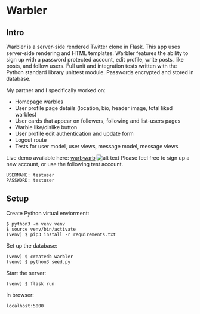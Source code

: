 # Warbler
## Intro

Warbler is a server-side rendered Twitter clone in Flask. This app uses server-side rendering and HTML templates. Warbler features the ability to sign up with a password protected account, edit profile, write posts, like posts, and follow users. Full unit and integration tests written with the Python standard library unittest module. Passwords encrypted and stored in database.

My partner and I specifically worked on:

* Homepage warbles
* User profile page details (location, bio, header image, total liked warbles)
* User cards that appear on followers, following and list-users pages
* Warble like/dislike button
* User profile edit authentication and update form
* Logout route
* Tests for user model, user views, message model, message views


Live demo available here: [warbwarb](https://warbwarb.herokuapp.com/) 
![alt text](https://i.imgur.com/n3BB0gE.png)
Please feel free to sign up a new account, or use the following test account. 
```
USERNAME: testuser 
PASSWORD: testuser
```

## Setup 
Create Python virtual enviorment: 
```
$ python3 -m venv venv
$ source venv/bin/activate
(venv) $ pip3 install -r requirements.txt
```

Set up the database:
```
(venv) $ createdb warbler
(venv) $ python3 seed.py
```

Start the server:
```
(venv) $ flask run
```

In browser:
```
localhost:5000
```

